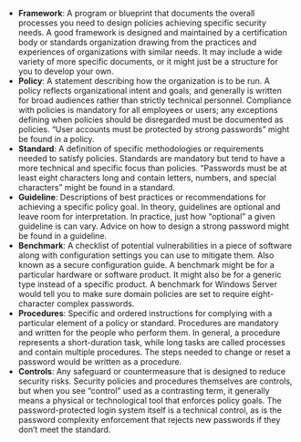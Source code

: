 - **Framework**: A program or blueprint that documents the overall processes you need to design policies achieving specific security needs. A good framework is designed and maintained by a certification body or standards organization drawing from the practices and experiences of organizations with similar needs. It may include a wide variety of more specific documents, or it might just be a structure for you to develop your own.
- **Policy**: A statement describing how the organization is to be run. A policy reflects organizational intent and goals, and generally is written for broad audiences rather than strictly technical personnel. Compliance with policies is mandatory for all employees or users; any exceptions defining when policies should be disregarded must be documented as policies. “User accounts must be protected by strong passwords” might be found in a policy.
- **Standard**: A definition of specific methodologies or requirements needed to satisfy policies. Standards are mandatory but tend to have a more technical and specific focus than policies. “Passwords must be at least eight characters long and contain letters, numbers, and special characters” might be found in a standard.
- **Guideline**: Descriptions of best practices or recommendations for achieving a specific policy goal. In theory, guidelines are optional and leave room for interpretation. In practice, just how “optional” a given guideline is can vary. Advice on how to design a strong password might be found in a guideline.
- **Benchmark**: A checklist of potential vulnerabilities in a piece of software along with configuration settings you can use to mitigate them. Also known as a secure configuration guide. A benchmark might be for a particular hardware or software product. It might also be for a generic type instead of a specific product. A benchmark for Windows Server would tell you to make sure domain policies are set to require eight-character complex passwords.
- **Procedures**: Specific and ordered instructions for complying with a particular element of a policy or standard. Procedures are mandatory and written for the people who perform them. In general, a procedure represents a short-duration task, while long tasks are called processes and contain multiple procedures. The steps needed to change or reset a password would be written as a procedure.
- **Controls**: Any safeguard or countermeasure that is designed to reduce security risks. Security policies and procedures themselves are controls, but when you see “control” used as a contrasting term, it generally means a physical or technological tool that enforces policy goals. The password-protected login system itself is a technical control, as is the password complexity enforcement that rejects new passwords if they don’t meet the standard.
